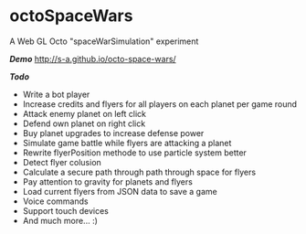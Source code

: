 octoSpaceWars
===============

A Web GL Octo "spaceWarSimulation" experiment

***Demo***
http://s-a.github.io/octo-space-wars/

***Todo***
* Write a bot player
* Increase credits and flyers for all players on each planet per game round
* Attack enemy planet on left click
* Defend own planet on right click
* Buy planet upgrades to increase defense power
* Simulate game battle while flyers are attacking a planet
* Rewrite flyerPosition methode to use particle system better
* Detect flyer colusion
* Calculate a secure path through path through space for flyers
* Pay attention to gravity for planets and flyers
* Load current flyers from JSON data to save a game
* Voice commands
* Support touch devices
* And much more... :)